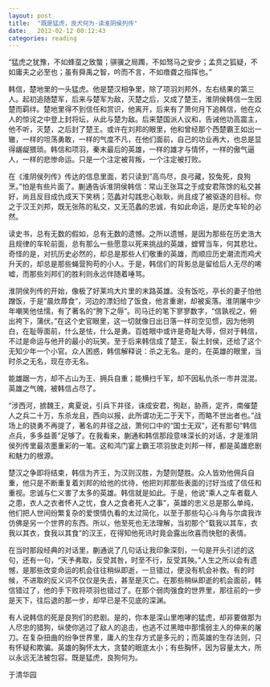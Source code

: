 ```yaml
---
layout: post
title:  "既是猛虎，良犬何为-读淮阴侯列传"
date:   2012-02-12 00:12:43
categories: reading
---
```

“猛虎之犹豫，不如蜂虿之致螫；骐骥之局躅，不如驽马之安步；孟贲之狐疑，不如庸夫之必至也；虽有舜禹之智，吟而不言，不如瘖聋之指挥也。”

韩信，楚地里的一头猛虎。他是楚汉相争里，除了项羽刘邦外，左右结果的第三人。起初追随楚军，后来与楚军为敌，灭楚之后，又成了楚王，淮阴侯韩信一生因楚而羁绊。楚地里得不到信任和赏识，他离开，后来有了萧何月下追韩信，他在众人的惊诧之中登上封将坛，从此与楚为敌。后来楚国派人议和，告诫他功高震主，他不听，灭楚，之后封了楚王。或许在刘邦的眼里，他和曾经那个西楚霸王如出一辙，一样的坦荡勇敢，一样的气度不凡，在他们面前，自己的功业再大，也总是显得龌龊猥琐。韩信和项羽，秦末最后的英雄，一样的雄才与情怀，一样的傲气逼人，一样的悲惨命运。只是一个注定被背叛，一个注定被打败。

在《淮阴侯列传》传达的信息里面，若只读到”高鸟尽，良弓藏，狡兔死，良狗烹。”怕是有些片面了。蒯通告诉淮阴侯韩信：常山王张耳之于成安君陈馀的私交甚好，尚且反目成仇成天下笑柄；范蠡对勾践忠心耿耿，尚且成了被驱逐的目标。你之于汉王刘邦，既无张陈的私交，又无范蠡的忠诚，有如此命运，是历史车轮的必然。

读史书，总有无数的假如，总有无数的遗憾。之所以遗憾，是因为那些在历史浩大且规律的车轮前面，总有那么一些愿意以死来挑战的英雄，螳臂当车，何其悲壮。奇怪的是，对抗历史必然的，却总是那些人们敬重的英雄，而顺应历史潮流而鸡犬升天的，却总是那些蝇营狗苟的小人。于是，韩信们的背影总是留给后人无尽的唏嘘，而那些刘邦们的胜利则永远伴随着唾骂。

淮阴侯列传的开始，像极了好莱坞大片里的末路英雄。没有饭吃，亭长的妻子怕他蹭饭，于是“晨炊蓐食”，河边的漂妇给了饭食，他言重谢，却被奚落。淮阴屠中少年嘲笑他怯懦，有了著名的“胯下之辱”。司马迁的笔下寥寥数字，“信孰视之，俯出袴下，蒲伏。”在这个史官眼里，这一切就像日出日落一样司空见惯，因为他明白，在耻辱面前，什么是怯，什么是勇。百姓眼中或许是奇耻大辱，但对于韩信，不过是命运与他开的最小的玩笑。至于后来韩信成了楚王，裂土封侯，还给了这个无知少年一个小官。众人困惑，韩信解释说：杀之无名。是的，在英雄的眼里，当时杀之无名，现在亦无名。

能雄踞一方，却不占山为王、拥兵自重；能横扫千军，却不因私仇杀一市井混混。英雄之气魄，被韩信占尽了。

“涉西河，掳魏王，禽夏说，引兵下井径，诛成安君，徇赵，胁燕，定齐，南催楚人之兵二十万，东杀龙且，西向以报，此所谓功无二于天下，而略不世出者也。”战场上的骁勇不再提了，著名的井径之战，萧何口中的“国士无双”，还有那句“韩信点兵，多多益善”足够了。在我看来，蒯通和韩信那段意味深长的对话，才是淮阴侯列传里最浓墨重彩的一笔。这和鸿门宴上霸王项羽放走刘邦一样，都是英雄悲剧和魅力的根源。

楚汉之争即将结束，韩信为齐王，为汉则汉胜，为楚则楚胜。众人皆劝他佣兵自重，他只是不断重复着刘邦的给他的优待，他把刘邦那些表面的讨好当成了信任和重视。忠诚与仁义害了太多的英雄。韩信就是如此。于是，他说“乘人之车者载人之患，衣人之衣者怀人之忧，食人之食者死人之事”，英雄的忠义总是那么单纯，他们把人世间纷繁复杂的爱恨情仇看的太过简化，以至于那些勾心斗角与尔虞我诈仿佛是另一个世界的东西。所以，他至死也无法理解，当初那个“载我以其车，衣我以其衣，食我以其食”的汉王，在得知他死讯时竟会露出欣喜而快慰的表情。

在当时那段经典的对话里，蒯通说了几句话让我印象深刻，一句是开头引述的这句，还有一句，“天予弗取，反受其咎，时至不行，反受其殃。”人生之所以会有遗憾，是那些改变命运的机会往往稍纵即逝，一旦错过，便没有机会补救。有的时候，不进取的反义词不仅仅是失去，甚至是灭亡。在那些稍纵即逝的机会面前，韩信错过了，他的手下败将项羽也错过了。在那个弱肉强食的世界里，那往前的一步是天下，往后退的那一步，却早已是不见底的深渊。

有人说韩信的死是良狗们的悲剧。是的，你本是深山里咆哮的猛虎，却非要做那为人尽忠的猎狗，纵使你逃过了敌人的追击，也逃不过黑暗中那懦弱主人的伸来的屠刀。在复杂扭曲的纷争世界里，庸人的生存方式是多元的；而英雄的生存法则，只有怀疑和欺骗。英雄的胸怀太大，贪婪的眼底太小；有些胸怀，因为容量太大，所以永远无法被包容。既是猛虎，良狗何为。

于清华园

